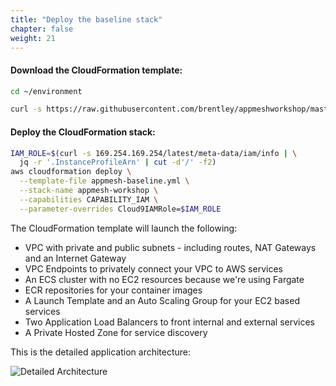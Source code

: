 ```yaml
---
title: "Deploy the baseline stack"
chapter: false
weight: 21
---
```


#### Download the CloudFormation template:
```bash
cd ~/environment

curl -s https://raw.githubusercontent.com/brentley/appmeshworkshop/master/templates/appmesh-baseline.yml -o appmesh-baseline.yml
```

#### Deploy the CloudFormation stack:
```bash
IAM_ROLE=$(curl -s 169.254.169.254/latest/meta-data/iam/info | \
  jq -r '.InstanceProfileArn' | cut -d'/' -f2)
aws cloudformation deploy \
  --template-file appmesh-baseline.yml \
  --stack-name appmesh-workshop \
  --capabilities CAPABILITY_IAM \
  --parameter-overrides Cloud9IAMRole=$IAM_ROLE
```

The CloudFormation template will launch the following:

- VPC with private and public subnets - including routes, NAT Gateways and an Internet Gateway
- VPC Endpoints to privately connect your VPC to AWS services
- An ECS cluster with no EC2 resources because we're using Fargate
- ECR repositories for your container images
- A Launch Template and an Auto Scaling Group for your EC2 based services
- Two Application Load Balancers to front internal and external services
- A Private Hosted Zone for service discovery

This is the detailed application architecture:

![Detailed Architecture](/images/app_mesh_architecture/AppMeshWorkshop.png)

